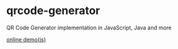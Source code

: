 # qrcode-generator
QR Code Generator implementation in JavaScript, Java and more

[online demo(js)](https://kazuhikoarase.github.io/qrcode-generator/js/demo/)

